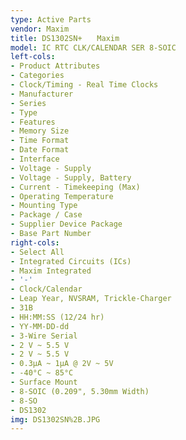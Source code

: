```yaml
---
type: Active Parts
vendor: Maxim
title: DS1302SN+　　Maxim
model: IC RTC CLK/CALENDAR SER 8-SOIC
left-cols:
- Product Attributes
- Categories
- Clock/Timing - Real Time Clocks
- Manufacturer
- Series
- Type
- Features
- Memory Size
- Time Format
- Date Format
- Interface
- Voltage - Supply
- Voltage - Supply, Battery
- Current - Timekeeping (Max)
- Operating Temperature
- Mounting Type
- Package / Case
- Supplier Device Package
- Base Part Number
right-cols:
- Select All
- Integrated Circuits (ICs)
- Maxim Integrated
- '-'
- Clock/Calendar
- Leap Year, NVSRAM, Trickle-Charger
- 31B
- HH:MM:SS (12/24 hr)
- YY-MM-DD-dd
- 3-Wire Serial
- 2 V ~ 5.5 V
- 2 V ~ 5.5 V
- 0.3µA ~ 1µA @ 2V ~ 5V
- -40°C ~ 85°C
- Surface Mount
- 8-SOIC (0.209", 5.30mm Width)
- 8-SO
- DS1302
img: DS1302SN%2B.JPG
---
```

